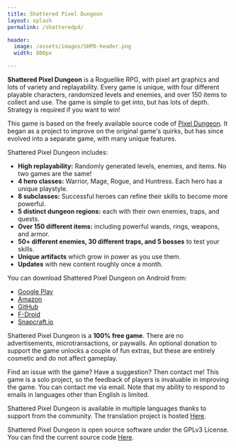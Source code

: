 ```yaml
---
title: Shattered Pixel Dungeon
layout: splash
permalink: /shatteredpd/

header:
  image: /assets/images/SHPD-header.png
  width: 800px

---
```


**Shattered Pixel Dungeon** is a Roguelike RPG, with pixel art graphics and lots of variety and replayability. Every game is unique, with four different playable characters, randomized levels and enemies, and over 150 items to collect and use. The game is simple to get into, but has lots of depth. Strategy is required if you want to win!

This game is based on the freely available source code of [Pixel Dungeon](http://pixeldungeon.watabou.ru/). It began as a project to improve on the original game's quirks, but has since evolved into a separate game, with many unique features.

Shattered Pixel Dungeon includes:
- **High replayability:** Randomly generated levels, enemies, and items. No two games are the same!
- **4 hero classes:** Warrior, Mage, Rogue, and Huntress. Each hero has a unique playstyle.
- **8 subclasses:** Successful heroes can refine their skills to become more powerful.
- **5 distinct dungeon regions:** each with their own enemies, traps, and quests.
- **Over 150 different items:** including powerful wands, rings, weapons, and armor.
- **50+ different enemies, 30 different traps, and 5 bosses** to test your skills.
- **Unique artifacts** which grow in power as you use them.
- **Updates** with new content roughly once a month.

You can download Shattered Pixel Dungeon on Android from:
- [Google Play](https://play.google.com/store/apps/details?id=com.shatteredpixel.shatteredpixeldungeon)
- [Amazon](https://www.amazon.com/Shattered-Pixel-Dungeon/dp/B00OH2C21M/)
- [GitHub](https://github.com/00-Evan/shattered-pixel-dungeon/releases)
- [F-Droid](https://f-droid.org/es/packages/com.shatteredpixel.shatteredpixeldungeon)
- [Snapcraft.io](https://snapcraft.io/shattered-pixel-dungeon)

Shattered Pixel Dungeon is a **100% free game**. There are no advertisements, microtransactions, or paywalls. An optional donation to support the game unlocks a couple of fun extras, but these are entirely cosmetic and do not affect gameplay.

Find an issue with the game? Have a suggestion? Then contact me! This game is a solo project, so the feedback of players is invaluable in improving the game. You can contact me via email. Note that my ability to respond to emails in languages other than English is limited.

Shattered Pixel Dungeon is available in multiple languages thanks to support from the community. The translation project is hosted [Here](https://www.transifex.com/shattered-pixel/shattered-pixel-dungeon). 

Shattered Pixel Dungeon is open source software under the GPLv3 License. You can find the current source code [Here](https://github.com/00-Evan/shattered-pixel-dungeon).
